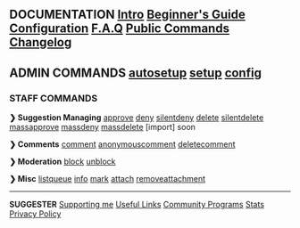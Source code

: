 
**DOCUMENTATION**
[Intro](home.md)
[Beginner's Guide](beginner-guide.md)
[Configuration](config/configuration.md)
[F.A.Q](faq.md)
[Public Commands](sumup.md)
[Changelog](changelog.md)
---

**ADMIN COMMANDS**
[autosetup](admin/autosetup.md)
[setup](admin/setup.md)
[config](config/configuration.md)
---

### **STAFF COMMANDS**
**❯ Suggestion Managing**
[approve](staff/approve.md)
[deny](staff/deny.md)
[silentdeny](staff/silentdeny.md)
[delete](staff/delete.md)
[silentdelete](staff/silentdelete.md)
[massapprove](staff/massapprove.md)
[massdeny](staff/massdeny.md)
[massdelete](staff/massdelete.md)
[import] soon

**❯ Comments**
[comment](staff/comment.md)
[anonymouscomment](staff/acomment.md)
[deletecomment](staff/deletecomment.md)

**❯ Moderation**
[block](staff/block.md)
[unblock](staff/unblock.md)

**❯ Misc**
[listqueue](staff/listqueue.md)
[info](staff/info.md)
[mark](staff/mark.md)
[attach](staff/attach.md)
[removeattachment](staff/removeattachment.md)

---

**SUGGESTER**
[Supporting me](supporting/info.md)
[Useful Links](usefullinks.md)
[Community Programs](community-programs.md)
[Stats](botstats.md)
[Privacy Policy](legal.md)

